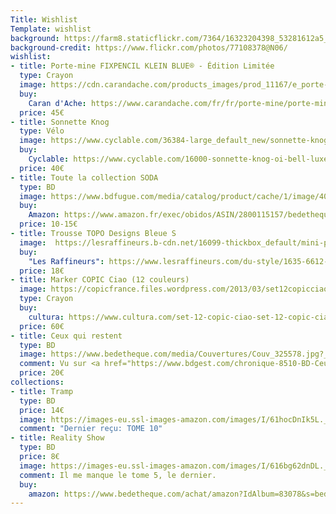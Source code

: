 ```yaml
---
Title: Wishlist
Template: wishlist
background: https://farm8.staticflickr.com/7364/16323204398_53281612a5_k.jpg
background-credit: https://www.flickr.com/photos/77108378@N06/
wishlist:
- title: Porte-mine FIXPENCIL KLEIN BLUE® - Édition Limitée
  type: Crayon
  image: https://cdn.carandache.com/products_images/prod_11167/e_porte-mine-fixpencil-klein-blue-edition-limitee-caran-d-ache-detail2-0.png
  buy: 
    Caran d'Ache: https://www.carandache.com/fr/fr/porte-mine/porte-mine-fixpencil-klein-blue-edition-limitee-p-11167.htm
  price: 45€
- title: Sonnette Knog
  type: Vélo
  image: https://www.cyclable.com/36384-large_default_new/sonnette-knog-oi-bell-luxe.jpg
  buy:
    Cyclable: https://www.cyclable.com/16000-sonnette-knog-oi-bell-luxe.html#/couleur-noir
  price: 40€
- title: Toute la collection SODA
  type: BD
  image: https://www.bdfugue.com/media/catalog/product/cache/1/image/400x/17f82f742ffe127f42dca9de82fb58b1/9/7/9782800115153_1_75.JPG
  buy:
    Amazon: https://www.amazon.fr/exec/obidos/ASIN/2800115157/bedetheque-21
  price: 10-15€
- title: Trousse TOPO Designs Bleue S
  image:  https://lesraffineurs.b-cdn.net/16099-thickbox_default/mini-pochettes-topo-designs.jpg
  buy: 
    "Les Raffineurs": https://www.lesraffineurs.com/du-style/1635-6612-mini-pochettes-topo-designs.html#/1-taille-s/14-couleur-bleu
  price: 18€
- title: Marker COPIC Ciao (12 couleurs)
  image: https://copicfrance.files.wordpress.com/2013/03/set12copicciao.jpg?w=1000&h=
  type: Crayon
  buy:
    cultura: https://www.cultura.com/set-12-copic-ciao-set-12-copic-ciao-4511338008249.html
  price: 60€
- title: Ceux qui restent
  type: BD
  image: https://www.bedetheque.com/media/Couvertures/Couv_325578.jpg?_ga=2.261378829.1898479248.1524202831-1635882462.1524202831
  comment: Vu sur <a href="https://www.bdgest.com/chronique-8510-BD-Ceux-qui-restent-Ceux-qui-restent.html">BDGest</a>
  price: 20€
collections:
- title: Tramp
  type: BD
  price: 14€
  image: https://images-eu.ssl-images-amazon.com/images/I/61hocDnIk5L._SY346_.jpg
  comment: "Dernier reçu: TOME 10"
- title: Reality Show
  type: BD
  price: 8€
  image: https://images-eu.ssl-images-amazon.com/images/I/616bg62dnDL._SX260_.jpg
  comment: Il me manque le tome 5, le dernier.
  buy:
    amazon: https://www.bedetheque.com/achat/amazon?IdAlbum=83078&s=bedetheque&r=serie
---
```

